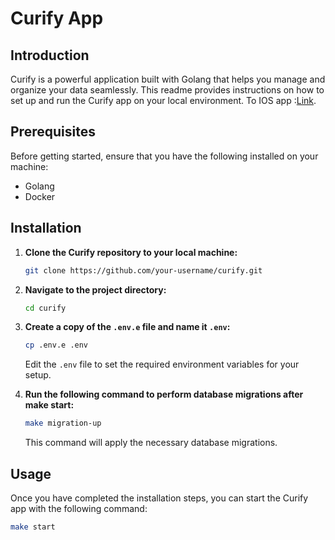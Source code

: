 # Curify App

## Introduction

Curify is a powerful application built with Golang that helps you manage and organize your data seamlessly. This readme provides instructions on how to set up and run the Curify app on your local environment. To IOS app :[Link](https://docs.google.com/presentation/d/1RS86pYOlZsh2gHMsRMj2M21ZYzeENN5Izh0R2cPrK3Q/edit?usp=drive_link).

## Prerequisites

Before getting started, ensure that you have the following installed on your machine:

- Golang
- Docker 

## Installation

1. **Clone the Curify repository to your local machine:**

    ```bash
    git clone https://github.com/your-username/curify.git
    ```

2. **Navigate to the project directory:**

    ```bash
    cd curify
    ```

3. **Create a copy of the `.env.e` file and name it `.env`:**

    ```bash
    cp .env.e .env
    ```

    Edit the `.env` file to set the required environment variables for your setup.

4. **Run the following command to perform database migrations after make start:**

    ```bash
    make migration-up
    ```

    This command will apply the necessary database migrations.

## Usage

Once you have completed the installation steps, you can start the Curify app with the following command:

```bash
make start
